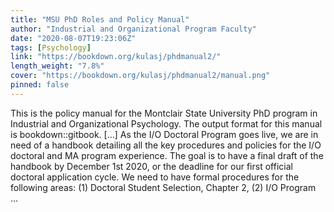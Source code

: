 ```yaml
---
title: "MSU PhD Roles and Policy Manual"
author: "Industrial and Organizational Program Faculty"
date: "2020-08-07T19:23:06Z"
tags: [Psychology]
link: "https://bookdown.org/kulasj/phdmanual2/"
length_weight: "7.8%"
cover: "https://bookdown.org/kulasj/phdmanual2/manual.png"
pinned: false
---
```


This is the policy manual for the Montclair State University PhD program in Industrial and Organizational Psychology. The output format for this manual is bookdown::gitbook. [...] As the I/O Doctoral Program goes live, we are in need of a handbook detailing all the key procedures and policies for the I/O doctoral and MA program experience. The goal is to have a final draft of the handbook by December 1st 2020, or the deadline for our first official doctoral application cycle. We need to have formal procedures for the following areas: (1) Doctoral Student Selection, Chapter 2, (2) I/O Program ...
